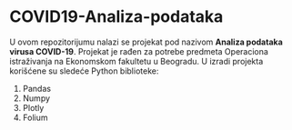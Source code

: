 # COVID19-Analiza-podataka
U ovom repozitorijumu nalazi se projekat pod nazivom **Analiza podataka virusa COVID-19**.  Projekat je rađen za potrebe predmeta Operaciona istraživanja na Ekonomskom fakultetu u Beogradu.
U izradi projekta korišćene su sledeće Python biblioteke:
1. Pandas
2. Numpy
3. Plotly
4. Folium
